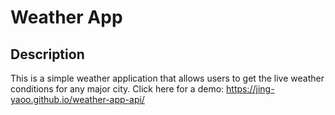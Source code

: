# Weather App

## Description

This is a simple weather application that allows users to get the live weather conditions for any major city.
Click here for a demo: https://jing-yaoo.github.io/weather-app-api/



